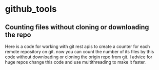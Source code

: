 # github_tools

## Counting files without cloning or downloading the repo
Here is a code for working with git rest apis to create a counter for each remote repository on git. now you can count the number of its files by this code without downloading or cloning the origin repo from git. I advice for huge repos change this code and use multithreading to make it faster.
